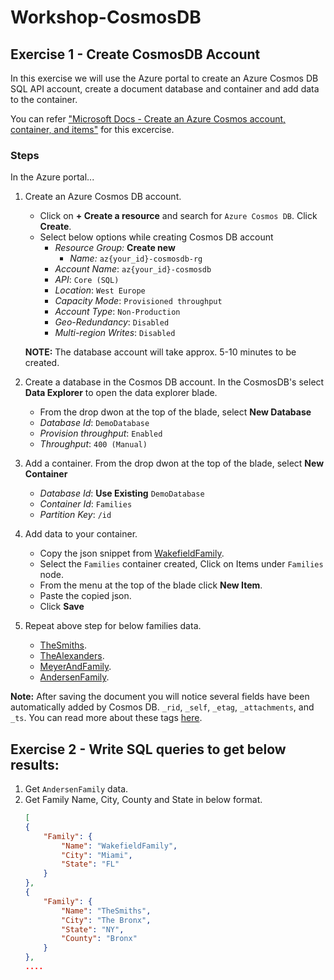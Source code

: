 # Workshop-CosmosDB

## Exercise 1 - Create CosmosDB Account
In this exercise we will use the Azure portal to create an Azure Cosmos DB SQL API account, create a document database and container and add data to the container.

You can refer ["Microsoft Docs - Create an Azure Cosmos account, container, and items"](https://docs.microsoft.com/en-us/azure/cosmos-db/create-cosmosdb-resources-portal) for this excercise.

### Steps

In the Azure portal...
1. Create an Azure Cosmos DB account. 
   * Click on **+ Create a resource** and search for `Azure Cosmos DB`. Click **Create**.
   * Select below options while creating Cosmos DB account
       * *Resource Group:* **Create new**
         * *Name:* `az{your_id}-cosmosdb-rg`
       * *Account Name*: `az{your_id}-cosmosdb`
       * *API*: `Core (SQL)`
       * *Location*: `West Europe`
       * *Capacity Mode*: `Provisioned throughput`
       * *Account Type*: `Non-Production`
       * *Geo-Redundancy*: `Disabled`
       * *Multi-region Writes*: `Disabled`
    
    **NOTE:** The database account will take approx. 5-10 minutes to be created.
2. Create a database in the Cosmos DB account. In the CosmosDB's select **Data Explorer** to open the data explorer blade.
    * From the drop dwon at the top of the blade, select **New Database**
    * *Database Id*: `DemoDatabase`
    * *Provision throughput*: `Enabled`
    * *Throughput*: `400 (Manual)`
3. Add a container. From the drop dwon at the top of the blade, select **New Container**
    * *Database Id*: **Use Existing** `DemoDatabase`
    * *Container Id*: `Families`
    * *Partition Key*: `/id`
4. Add data to your container.
    * Copy the json snippet from [WakefieldFamily](./Data/WakefieldFamily.json).
    * Select the `Families` container created, Click on Items under `Families` node.
    * From the menu at the top of the blade click **New Item**.
    * Paste the copied json.
    * Click **Save**
5. Repeat above step for below families data.
    * [TheSmiths](./Data/TheSmiths.json).
    * [TheAlexanders](./Data/TheAlexanders.json).
    * [MeyerAndFamily](./Data/MeyerAndFamily.json).
    * [AndersenFamily](./Data/AndersenFamily.json).
 
**Note:** After saving the document you will notice several fields have been automatically added by Cosmos DB. `_rid`, `_self`, `_etag`, `_attachments`, and `_ts`.
You can read more about these tags [here](https://docs.microsoft.com/en-us/rest/api/cosmos-db/collections).

## Exercise 2 - Write SQL queries to get below results:
1. Get `AndersenFamily` data.
2. Get Family Name, City, County and State in below format.
    ```json
    [
    {
        "Family": {
            "Name": "WakefieldFamily",
            "City": "Miami",
            "State": "FL"
        }
    },
    {
        "Family": {
            "Name": "TheSmiths",
            "City": "The Bronx",
            "State": "NY",
            "County": "Bronx"
        }
    },
    ....
    ```


